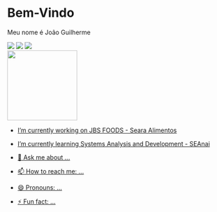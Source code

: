 # Bem-Vindo
Meu nome é João Guilherme 

<div>
<a href="https://instagram.com/Reinert_jg" target="_blank"><img loading="lazy" src="https://img.shields.io/badge/-Instagram-%23E4405F?style=for-the-badge&logo=instagram&logoColor=white" target="_blank"></a>
<a href = "mailto:jgcosta.re4@gmail.com"><img loading="lazy" src="https://img.shields.io/badge/Gmail-D14836?style=for-the-badge&logo=gmail&logoColor=white" target="_blank"></a>
<a href="https://www.linkedin.com/in/joão-guilherme-79934a27a/" target="_blank"><img loading="lazy" src="https://img.shields.io/badge/-LinkedIn-%230077B5?style=for-the-badge&logo=linkedin&logoColor=white" target="_blank"></a>   
</div>


<div>
<a href="https://github.com/Reinertjg">
<img loading="lazy" height="160em" src="https://github-readme-stats.vercel.app/api?username=Reinertjg&show_icons=true&theme=dracula&include_all_commits=true&count_private=true"/>
</div>


- I’m currently working on JBS FOODS - Seara Alimentos
- I’m currently learning Systems Analysis and Development - SEAnai

- 💬 Ask me about ...
- 📫 How to reach me: ...
- 😄 Pronouns: ...
- ⚡ Fun fact: ...

